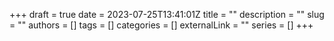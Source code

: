 +++ 
draft = true
date = 2023-07-25T13:41:01Z
title = ""
description = ""
slug = ""
authors = []
tags = []
categories = []
externalLink = ""
series = []
+++
